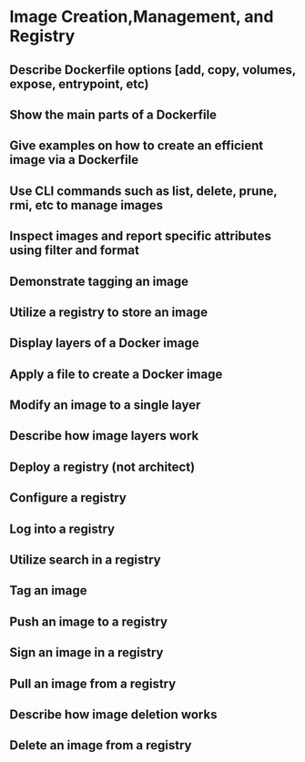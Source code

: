 # ​Image​ ​Creation,​ ​Management,​ ​and​ ​Registry

## Describe Dockerfile options [add, copy, volumes, expose, entrypoint, etc)

## Show the main parts of a Dockerfile
## Give examples on how to create an efficient image via a Dockerfile

## Use CLI commands such as list, delete, prune, rmi, etc to manage images

## Inspect images and report specific attributes using filter and format

## Demonstrate tagging an image

## Utilize a registry to store an image

## Display layers of a Docker image

## Apply a file to create a Docker image

## Modify an image to a single layer
## Describe how image layers work

## Deploy a registry (not architect)

## Configure a registry

## Log into a registry

## Utilize search in a registry

## Tag an image

## Push an image to a registry

## Sign an image in a registry

## Pull an image from a registry

## Describe how image deletion works

## Delete an image from a registry










